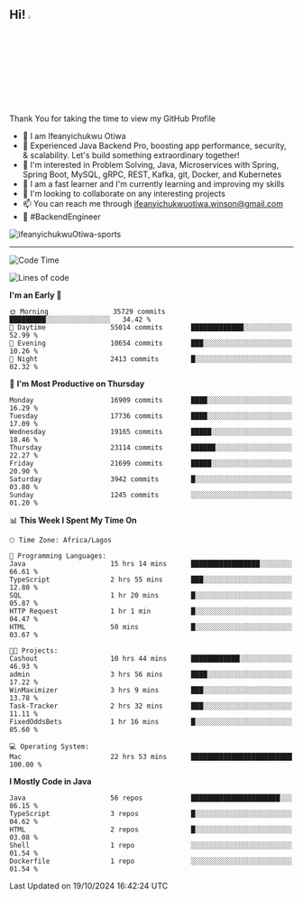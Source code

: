 <!-- BLOG-POST-LIST:START --><!-- BLOG-POST-LIST:END -->

## Hi! <img src="https://media.giphy.com/media/hvRJCLFzcasrR4ia7z/giphy.gif" width="4%"> 

Thank You for taking the time to view my GitHub Profile

- 👋 I am Ifeanyichukwu Otiwa
- 🚀 Experienced Java Backend Pro, boosting app performance, security, & scalability. Let's build something extraordinary together!
- 👀 I'm interested in Problem Solving, Java, Microservices with Spring, Spring Boot, MySQL, gRPC, REST, Kafka, git, Docker, and Kubernetes
- 🌱 I am a fast learner and I'm currently learning and improving my skills
- 💞️ I'm looking to collaborate on any interesting projects
- 📫 You can reach me through ifeanyichukwuotiwa.winson@gmail.com
- 🚀 #BackendEngineer

<p align="left" marginTop="10px"> <img src="https://komarev.com/ghpvc/?username=ifeanyichukwuOtiwa-sports&label=Profile%20views&color=0e75b6&style=for-the-badge" alt="ifeanyichukwuOtiwa-sports" /> </p>

***

<!--START_SECTION:waka-->
![Code Time](http://img.shields.io/badge/Code%20Time-3%2C001%20hrs%203%20mins-blue)

![Lines of code](https://img.shields.io/badge/From%20Hello%20World%20I%27ve%20Written-25.2%20million%20lines%20of%20code-blue)

**I'm an Early 🐤** 

```text
🌞 Morning                35729 commits       █████████░░░░░░░░░░░░░░░░   34.42 % 
🌆 Daytime                55014 commits       █████████████░░░░░░░░░░░░   52.99 % 
🌃 Evening                10654 commits       ███░░░░░░░░░░░░░░░░░░░░░░   10.26 % 
🌙 Night                  2413 commits        █░░░░░░░░░░░░░░░░░░░░░░░░   02.32 % 
```
📅 **I'm Most Productive on Thursday** 

```text
Monday                   16909 commits       ████░░░░░░░░░░░░░░░░░░░░░   16.29 % 
Tuesday                  17736 commits       ████░░░░░░░░░░░░░░░░░░░░░   17.09 % 
Wednesday                19165 commits       █████░░░░░░░░░░░░░░░░░░░░   18.46 % 
Thursday                 23114 commits       ██████░░░░░░░░░░░░░░░░░░░   22.27 % 
Friday                   21699 commits       █████░░░░░░░░░░░░░░░░░░░░   20.90 % 
Saturday                 3942 commits        █░░░░░░░░░░░░░░░░░░░░░░░░   03.80 % 
Sunday                   1245 commits        ░░░░░░░░░░░░░░░░░░░░░░░░░   01.20 % 
```


📊 **This Week I Spent My Time On** 

```text
🕑︎ Time Zone: Africa/Lagos

💬 Programming Languages: 
Java                     15 hrs 14 mins      █████████████████░░░░░░░░   66.61 % 
TypeScript               2 hrs 55 mins       ███░░░░░░░░░░░░░░░░░░░░░░   12.80 % 
SQL                      1 hr 20 mins        █░░░░░░░░░░░░░░░░░░░░░░░░   05.87 % 
HTTP Request             1 hr 1 min          █░░░░░░░░░░░░░░░░░░░░░░░░   04.47 % 
HTML                     50 mins             █░░░░░░░░░░░░░░░░░░░░░░░░   03.67 % 

🐱‍💻 Projects: 
Cashout                  10 hrs 44 mins      ████████████░░░░░░░░░░░░░   46.93 % 
admin                    3 hrs 56 mins       ████░░░░░░░░░░░░░░░░░░░░░   17.22 % 
WinMaximizer             3 hrs 9 mins        ███░░░░░░░░░░░░░░░░░░░░░░   13.78 % 
Task-Tracker             2 hrs 32 mins       ███░░░░░░░░░░░░░░░░░░░░░░   11.11 % 
FixedOddsBets            1 hr 16 mins        █░░░░░░░░░░░░░░░░░░░░░░░░   05.60 % 

💻 Operating System: 
Mac                      22 hrs 53 mins      █████████████████████████   100.00 % 
```

**I Mostly Code in Java** 

```text
Java                     56 repos            ██████████████████████░░░   86.15 % 
TypeScript               3 repos             █░░░░░░░░░░░░░░░░░░░░░░░░   04.62 % 
HTML                     2 repos             █░░░░░░░░░░░░░░░░░░░░░░░░   03.08 % 
Shell                    1 repo              ░░░░░░░░░░░░░░░░░░░░░░░░░   01.54 % 
Dockerfile               1 repo              ░░░░░░░░░░░░░░░░░░░░░░░░░   01.54 % 
```




 Last Updated on 19/10/2024 16:42:24 UTC
<!--END_SECTION:waka-->

<!--
<p align="center">
![trophy](https://github-profile-trophy.vercel.app/?username=ifeanyichukwuOtiwa-sports&theme=onedark) (https://github.com/ryo-ma/github-profile-trophy)
</p>
-->

<!---
ifeanyi-otiwa/ifeanyi-otiwa is a ✨ special ✨ repository because its `README.md` (this file) appears on your GitHub profile.
You can click the Preview link to take a look at your changes.
--->
